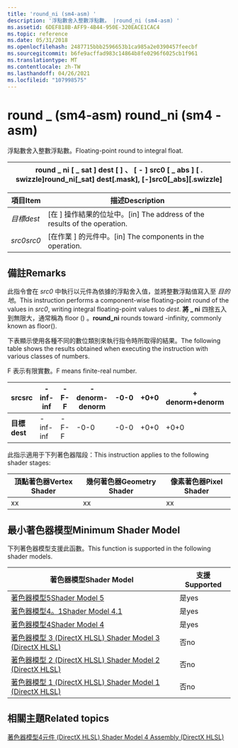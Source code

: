 ```yaml
---
title: 'round_ni (sm4-asm) '
description: '浮點數舍入整數浮點數。 |round_ni (sm4-asm) '
ms.assetid: 6DEF818B-AFF9-4B44-950E-320EACE1CAC4
ms.topic: reference
ms.date: 05/31/2018
ms.openlocfilehash: 2487715bbb2596653b1ca985a2e0390457feecbf
ms.sourcegitcommit: b6fe9acffad983c14864b8fe0296f6025cb1f961
ms.translationtype: MT
ms.contentlocale: zh-TW
ms.lasthandoff: 04/26/2021
ms.locfileid: "107998575"
---
```

# <a name="round_ni-sm4---asm"></a><span data-ttu-id="2ff63-104">round \_ (sm4-asm) </span><span class="sxs-lookup"><span data-stu-id="2ff63-104">round\_ni (sm4 - asm)</span></span>

<span data-ttu-id="2ff63-105">浮點數舍入整數浮點數。</span><span class="sxs-lookup"><span data-stu-id="2ff63-105">Floating-point round to integral float.</span></span>



| <span data-ttu-id="2ff63-106">round \_ ni \[ \_ sat \] dest \[ \] 、 \[ - \] src0 \[ \_ abs \] \[ . swizzle\]</span><span class="sxs-lookup"><span data-stu-id="2ff63-106">round\_ni\[\_sat\] dest\[.mask\], \[-\]src0\[\_abs\]\[.swizzle\]</span></span> |
|------------------------------------------------------------------|



 



| <span data-ttu-id="2ff63-107">項目</span><span class="sxs-lookup"><span data-stu-id="2ff63-107">Item</span></span>                                                            | <span data-ttu-id="2ff63-108">描述</span><span class="sxs-lookup"><span data-stu-id="2ff63-108">Description</span></span>                                                    |
|-----------------------------------------------------------------|----------------------------------------------------------------|
| <span data-ttu-id="2ff63-109"><span id="dest"></span><span id="DEST"></span>*目標*</span><span class="sxs-lookup"><span data-stu-id="2ff63-109"><span id="dest"></span><span id="DEST"></span>*dest*</span></span><br/> | <span data-ttu-id="2ff63-110">\[在 \] 操作結果的位址中。</span><span class="sxs-lookup"><span data-stu-id="2ff63-110">\[in\] The address of the results of the operation.</span></span><br/> |
| <span data-ttu-id="2ff63-111"><span id="src0"></span><span id="SRC0"></span>*src0*</span><span class="sxs-lookup"><span data-stu-id="2ff63-111"><span id="src0"></span><span id="SRC0"></span>*src0*</span></span><br/> | <span data-ttu-id="2ff63-112">\[在作業 \] 的元件中。</span><span class="sxs-lookup"><span data-stu-id="2ff63-112">\[in\] The components in the operation.</span></span><br/>             |



 

## <a name="remarks"></a><span data-ttu-id="2ff63-113">備註</span><span class="sxs-lookup"><span data-stu-id="2ff63-113">Remarks</span></span>

<span data-ttu-id="2ff63-114">此指令會在 *src0* 中執行以元件為依據的浮點舍入值，並將整數浮點值寫入至 *目的地*。</span><span class="sxs-lookup"><span data-stu-id="2ff63-114">This instruction performs a component-wise floating-point round of the values in *src0*, writing integral floating-point values to *dest*.</span></span> <span data-ttu-id="2ff63-115">**將 \_ ni** 四捨五入到無限大，通常稱為 floor () 。</span><span class="sxs-lookup"><span data-stu-id="2ff63-115">**round\_ni** rounds toward -infinity, commonly known as floor().</span></span>

<span data-ttu-id="2ff63-116">下表顯示使用各種不同的數位類別來執行指令時所取得的結果。</span><span class="sxs-lookup"><span data-stu-id="2ff63-116">The following table shows the results obtained when executing the instruction with various classes of numbers.</span></span>

<span data-ttu-id="2ff63-117">F 表示有限實數。</span><span class="sxs-lookup"><span data-stu-id="2ff63-117">F means finite-real number.</span></span>



| <span data-ttu-id="2ff63-118">**src**</span><span class="sxs-lookup"><span data-stu-id="2ff63-118">**src**</span></span>  | <span data-ttu-id="2ff63-119">**-inf**</span><span class="sxs-lookup"><span data-stu-id="2ff63-119">**-inf**</span></span> | <span data-ttu-id="2ff63-120">**-F**</span><span class="sxs-lookup"><span data-stu-id="2ff63-120">**-F**</span></span> | <span data-ttu-id="2ff63-121">**-denorm**</span><span class="sxs-lookup"><span data-stu-id="2ff63-121">**-denorm**</span></span> | <span data-ttu-id="2ff63-122">**-0**</span><span class="sxs-lookup"><span data-stu-id="2ff63-122">**-0**</span></span> | <span data-ttu-id="2ff63-123">**+0**</span><span class="sxs-lookup"><span data-stu-id="2ff63-123">**+0**</span></span> | <span data-ttu-id="2ff63-124">**+ denorm**</span><span class="sxs-lookup"><span data-stu-id="2ff63-124">**+denorm**</span></span> | <span data-ttu-id="2ff63-125">**+ F**</span><span class="sxs-lookup"><span data-stu-id="2ff63-125">**+F**</span></span> | <span data-ttu-id="2ff63-126">**+ inf**</span><span class="sxs-lookup"><span data-stu-id="2ff63-126">**+inf**</span></span> | <span data-ttu-id="2ff63-127">**NaN**</span><span class="sxs-lookup"><span data-stu-id="2ff63-127">**NaN**</span></span> |
|----------|----------|--------|-------------|--------|--------|-------------|--------|----------|---------|
| <span data-ttu-id="2ff63-128">**目標**</span><span class="sxs-lookup"><span data-stu-id="2ff63-128">**dest**</span></span> | <span data-ttu-id="2ff63-129">-inf</span><span class="sxs-lookup"><span data-stu-id="2ff63-129">-inf</span></span>     | <span data-ttu-id="2ff63-130">-F</span><span class="sxs-lookup"><span data-stu-id="2ff63-130">-F</span></span>     | <span data-ttu-id="2ff63-131">-0</span><span class="sxs-lookup"><span data-stu-id="2ff63-131">-0</span></span>          | <span data-ttu-id="2ff63-132">-0</span><span class="sxs-lookup"><span data-stu-id="2ff63-132">-0</span></span>     | <span data-ttu-id="2ff63-133">+0</span><span class="sxs-lookup"><span data-stu-id="2ff63-133">+0</span></span>     | <span data-ttu-id="2ff63-134">+0</span><span class="sxs-lookup"><span data-stu-id="2ff63-134">+0</span></span>          | <span data-ttu-id="2ff63-135">+F</span><span class="sxs-lookup"><span data-stu-id="2ff63-135">+F</span></span>     | <span data-ttu-id="2ff63-136">+inf</span><span class="sxs-lookup"><span data-stu-id="2ff63-136">+inf</span></span>     | <span data-ttu-id="2ff63-137">NaN</span><span class="sxs-lookup"><span data-stu-id="2ff63-137">NaN</span></span>     |



 

<span data-ttu-id="2ff63-138">此指示適用于下列著色器階段：</span><span class="sxs-lookup"><span data-stu-id="2ff63-138">This instruction applies to the following shader stages:</span></span>



| <span data-ttu-id="2ff63-139">頂點著色器</span><span class="sxs-lookup"><span data-stu-id="2ff63-139">Vertex Shader</span></span> | <span data-ttu-id="2ff63-140">幾何著色器</span><span class="sxs-lookup"><span data-stu-id="2ff63-140">Geometry Shader</span></span> | <span data-ttu-id="2ff63-141">像素著色器</span><span class="sxs-lookup"><span data-stu-id="2ff63-141">Pixel Shader</span></span> |
|---------------|-----------------|--------------|
| <span data-ttu-id="2ff63-142">x</span><span class="sxs-lookup"><span data-stu-id="2ff63-142">x</span></span>             | <span data-ttu-id="2ff63-143">x</span><span class="sxs-lookup"><span data-stu-id="2ff63-143">x</span></span>               | <span data-ttu-id="2ff63-144">x</span><span class="sxs-lookup"><span data-stu-id="2ff63-144">x</span></span>            |



 

## <a name="minimum-shader-model"></a><span data-ttu-id="2ff63-145">最小著色器模型</span><span class="sxs-lookup"><span data-stu-id="2ff63-145">Minimum Shader Model</span></span>

<span data-ttu-id="2ff63-146">下列著色器模型支援此函數。</span><span class="sxs-lookup"><span data-stu-id="2ff63-146">This function is supported in the following shader models.</span></span>



| <span data-ttu-id="2ff63-147">著色器模型</span><span class="sxs-lookup"><span data-stu-id="2ff63-147">Shader Model</span></span>                                              | <span data-ttu-id="2ff63-148">支援</span><span class="sxs-lookup"><span data-stu-id="2ff63-148">Supported</span></span> |
|-----------------------------------------------------------|-----------|
| [<span data-ttu-id="2ff63-149">著色器模型5</span><span class="sxs-lookup"><span data-stu-id="2ff63-149">Shader Model 5</span></span>](d3d11-graphics-reference-sm5.md)        | <span data-ttu-id="2ff63-150">是</span><span class="sxs-lookup"><span data-stu-id="2ff63-150">yes</span></span>       |
| [<span data-ttu-id="2ff63-151">著色器模型4。1</span><span class="sxs-lookup"><span data-stu-id="2ff63-151">Shader Model 4.1</span></span>](dx-graphics-hlsl-sm4.md)              | <span data-ttu-id="2ff63-152">是</span><span class="sxs-lookup"><span data-stu-id="2ff63-152">yes</span></span>       |
| [<span data-ttu-id="2ff63-153">著色器模型4</span><span class="sxs-lookup"><span data-stu-id="2ff63-153">Shader Model 4</span></span>](dx-graphics-hlsl-sm4.md)                | <span data-ttu-id="2ff63-154">是</span><span class="sxs-lookup"><span data-stu-id="2ff63-154">yes</span></span>       |
| [<span data-ttu-id="2ff63-155">著色器模型 3 (DirectX HLSL) </span><span class="sxs-lookup"><span data-stu-id="2ff63-155">Shader Model 3 (DirectX HLSL)</span></span>](dx-graphics-hlsl-sm3.md) | <span data-ttu-id="2ff63-156">否</span><span class="sxs-lookup"><span data-stu-id="2ff63-156">no</span></span>        |
| [<span data-ttu-id="2ff63-157">著色器模型 2 (DirectX HLSL) </span><span class="sxs-lookup"><span data-stu-id="2ff63-157">Shader Model 2 (DirectX HLSL)</span></span>](dx-graphics-hlsl-sm2.md) | <span data-ttu-id="2ff63-158">否</span><span class="sxs-lookup"><span data-stu-id="2ff63-158">no</span></span>        |
| [<span data-ttu-id="2ff63-159">著色器模型 1 (DirectX HLSL) </span><span class="sxs-lookup"><span data-stu-id="2ff63-159">Shader Model 1 (DirectX HLSL)</span></span>](dx-graphics-hlsl-sm1.md) | <span data-ttu-id="2ff63-160">否</span><span class="sxs-lookup"><span data-stu-id="2ff63-160">no</span></span>        |



 

## <a name="related-topics"></a><span data-ttu-id="2ff63-161">相關主題</span><span class="sxs-lookup"><span data-stu-id="2ff63-161">Related topics</span></span>

<dl> <dt>

[<span data-ttu-id="2ff63-162">著色器模型4元件 (DirectX HLSL) </span><span class="sxs-lookup"><span data-stu-id="2ff63-162">Shader Model 4 Assembly (DirectX HLSL)</span></span>](dx-graphics-hlsl-sm4-asm.md)
</dt> </dl>

 

 





